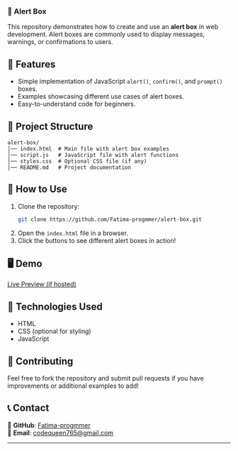 ### 🚀 Alert Box  

This repository demonstrates how to create and use an **alert box** in web development. Alert boxes are commonly used to display messages, warnings, or confirmations to users.  

## 📌 Features  
- Simple implementation of JavaScript `alert()`, `confirm()`, and `prompt()` boxes.  
- Examples showcasing different use cases of alert boxes.  
- Easy-to-understand code for beginners.  

## 📂 Project Structure  
```
alert-box/
│── index.html  # Main file with alert box examples
│── script.js   # JavaScript file with alert functions
│── styles.css  # Optional CSS file (if any)
│── README.md   # Project documentation
```

## 📜 How to Use  
1. Clone the repository:  
   ```sh
   git clone https://github.com/Fatima-progmmer/alert-box.git
   ```
2. Open the `index.html` file in a browser.  
3. Click the buttons to see different alert boxes in action!  

## 🖥️ Demo  
[Live Preview (if hosted)](your-live-preview-link-here)  

## 🎯 Technologies Used  
- HTML  
- CSS (optional for styling)  
- JavaScript  

## 🤝 Contributing  
Feel free to fork the repository and submit pull requests if you have improvements or additional examples to add!  

## 📞 Contact  
🔗 **GitHub**: [Fatima-progmmer](https://github.com/Fatima-progmmer)  
📧 **Email**: [codequeen765@gmail.com](mailto:codequeen765@gmail.com)  

---
